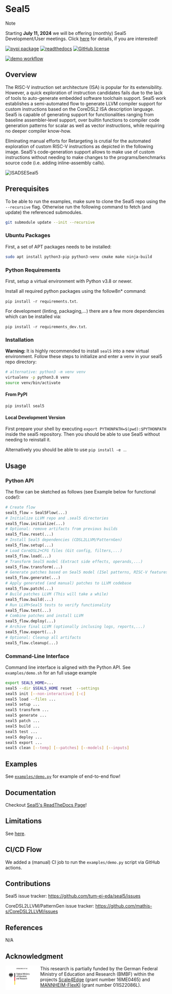 # Seal5

> [!NOTE]  
> Starting **July 11, 2024** we will be offering (monthly) Seal5 Development/User meetings. Click [here](https://github.com/tum-ei-eda/seal5/discussions/104) for details, if you are interested!

[![pypi package](https://badge.fury.io/py/seal5.svg)](https://pypi.org/project/seal5)
[![readthedocs](https://readthedocs.org/projects/seal5/badge/?version=latest)](https://seal5.readthedocs.io/en/latest/?version=latest)
[![GitHub license](https://img.shields.io/github/license/tum-ei-eda/seal5.svg)](https://github.com/tum-ei-eda/seal5/blob/main/LICENSE)

[![demo workflow](https://github.com/tum-ei-eda/seal5/actions/workflows/demo.yml/badge.svg)](https://github.com/tum-ei-eda/seal5/actions/workflows/demo.yml)

## Overview

The RISC-V instruction set architecture (ISA) is popular for its extensibility. However, a quick exploration of instruction candidates fails due to the lack of tools to auto-generate embedded software toolchain support. Seal5 work establishes a semi-automated flow to generate LLVM compiler support for custom instructions based on the CoreDSL2 ISA description language. Seal5 is capable of generating support for functionalities ranging from baseline assembler-level support, over builtin functions to compiler code generation patterns for scalar as well as vector instructions, while requiring no deeper compiler know-how. 

Eliminating manual efforts for Retargeting is crutial for the automated exploration of custom RISC-V instructions as depicted in the following image. Seal5's code-generation support allows to make use of custom instructions without needing to make changes to the programs/benchmarks source code (i.e. adding inline-assembly calls).

![ISADSESeal5](https://github.com/tum-ei-eda/seal5/assets/7712605/f387f13f-fc26-4efb-b6e0-d0802ac08200)

## Prerequisites

To be able to run the examples, make sure to clone the Seal5 repo using the `--recursive` flag. Otherwise run the following command to fetch (and update) the referenced submodules.

```sh
git submodule update --init --recursive
```

### Ubuntu Packages

First, a set of APT packages needs to be installed:

```sh
sudo apt install python3-pip python3-venv cmake make ninja-build
```

### Python Requirements

First, setup a virtual environment with Python v3.8 or newer.

Install all required python packages using the follow8n* command:

`pip install -r requirements.txt`.

For development (linting, packaging,...) there are a few more dependencies which can be installed via:

`pip install -r requirements_dev.txt`.

### Installation

**Warning:** It is highly recommended to install `seal5` into a new virtual environment. Follow these steps to initialize and enter a venv in your seal5 repo directory:

```sh
# alternative: python3 -m venv venv
virtualenv -p python3.8 venv
source venv/bin/activate
```

#### From PyPI

```
pip install seal5
```

#### Local Development Version

First prepare your shell by executing `export PYTHONPATH=$(pwd):$PYTHONPATH` inside the seal5 repository. Then you should be able to use Seal5 without needing to reinstall it.

Alternatively you should be able to use `pip install -e .`.

## Usage

### Python API

The flow can be sketched as follows (see Example below for functional code!):

```python
# Create flow
seal5_flow = Seal5Flow(...)
# Initialize LLVM repo and .seal5 directories
seal5_flow.initialize(...)
# Optional: remove artifacts from previous builds
seal5_flow.reset(...)
# Install Seal5 dependencies (CDSL2LLVM/PatternGen)
seal5_flow.setup(...)
# Load CoreDSL2+CFG files (Git config, filters,...)
seal5_flow.load(...)
# Transform Seal5 model (Extract side effects, operands,...)
seal5_flow.transform(...)
# Generate patches based on Seal5 model (ISel patterns, RISC-V features,...)
seal5_flow.generate(...)
# Apply generated (and manual) patches to LLVM codebase
seal5_flow.patch(...)
# Build patches LLVM (This will take a while)
seal5_flow.build(...)
# Run LLVM+Seal5 tests to verify functionality
seal5_flow.test(...)
# Combine patches and install LLVM
seal5_flow.deploy(...)
# Archive final LLVM (optionally inclusing logs, reports,...)
seal5_flow.export(...)
# Optional: Cleanup all artifacts
seal5_flow.cleanup(...)
```

### Command-Line Interface

Command line interface is aligned with the Python API. See `examples/demo.sh` for an full usage example

```sh
export SEAL5_HOME=...
seal5 --dir $SEAL5_HOME reset  --settings
seal5 init [--non-interactive] [-c]
seal5 load --files ...
seal5 setup ...
seal5 transform ...
seal5 generate ...
seal5 patch ...
seal5 build ...
seal5 test ...
seal5 deploy ...
seal5 export ...
seal5 clean [--temp] [--patches] [--models] [--inputs]
```

## Examples

See [`examples/demo.py`](examples/demo.py) for example of end-to-end flow!

## Documentation

Checkout [Seal5's ReadTheDocs Page](https://seal5.readthedocs.io/en/latest/?version=latest)!

## Limitations

See [here](./LIMITATIONS.md).

## CI/CD Flow

We added a (manual) CI job to run the `examples/demo.py` script via GitHub actions.

## Contributions

Seal5 issue tracker: https://github.com/tum-ei-eda/seal5/issues

CoreDSL2LLVM/PatternGen issue tracker: https://github.com/mathis-s/CoreDSL2LLVM/issues

## References

N/A

## Acknowledgment

<img src="./BMBF_gefoerdert_2017_en.jpg" alt="drawing" height="75" align="left" >

This research is partially funded by the German Federal Ministry of Education and Research (BMBF) within
the projects [Scale4Edge](https://www.edacentrum.de/scale4edge/) (grant number 16ME0465) and [MANNHEIM-FlexKI](https://www.edacentrum.de/projekte/MANNHEIM-FlexKI) (grant number 01IS22086L).
